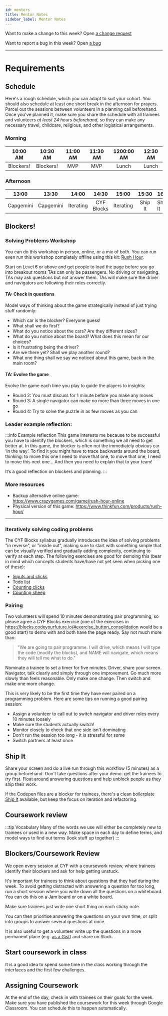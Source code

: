 ```yaml
---
id: mentors
title: Mentor Notes
sidebar_label: Mentor Notes
---
```


Want to make a change to this week? Open [a change request](https://github.com/CodeYourFuture/syllabus/issues/new?assignees=&labels=enhancement&template=change-request.md&title=)

Want to report a bug in this week? Open [a bug](https://github.com/CodeYourFuture/syllabus/issues/new?assignees=&labels=bug&template=bug-report.md&title=)

---

# Requirements

## Schedule

Here's a rough schedule, which you can adapt to suit your cohort. You should also schedule at least one short break in the afternoon for prayers. Parcel out the sessions between volunteers in a planning call beforehand. Once you've planned it, make sure you share the schedule with all trainees and volunteers _at least 24 hours beforehand_, so they can make any necessary travel, childcare, religious, and other logistical arrangements.

### Morning

| 10:00 AM  | 10:30 AM  | 11:00 AM | 11:30 AM | 1200:00 AM | 12:30 AM |
| :-------: | :-------: | :------: | :------: | :--------: | :------: |
| Blockers! | Blockers! |   MVP    |   MVP    |   Lunch    |  Lunch   |

### Afternoon

|   13:00   |   13:30   |   14:00   |   14:30    |   15:00   |  15:30  | 16:00   | 16:30 |
| :-------: | :-------: | :-------: | :--------: | :-------: | :-----: | ------- | ----- |
| Capgemini | Capgemini | Iterating | CYF Blocks | Iterating | Ship It | Ship It | Retro |

## Blockers!

### Solving Problems Workshop

You can do this workshop in person, online, or a mix of both. You can run even run this workshop completely offline using this kit: [Rush Hour](https://www.thinkfun.com/products/rush-hour/).

Start on Level 6 or above and get people to load the page before you go into breakout rooms
TAs can only be passengers. No driving or navigating. TAs may ask questions but not answer them. TAs will make sure the driver and navigators are following their roles correctly.

#### TA: Check in questions

Model ways of thinking about the game strategically instead of just trying stuff randomly:

- Which car is the blocker? Everyone guess!
- What shall we do first?
- What do you notice about the cars? Are they different sizes?
- What do you notice about the board? What does this mean for our choices?
- Is it frustrating being the driver?
- Are we there yet? Shall we play another round?
- What one thing shall we say we noticed about this game, back in the main room?

#### TA: Evolve the game

Evolve the game each time you play to guide the players to insights:

- Round 2: You must discuss for 1 minute before you make any moves
- Round 3: A single navigator can make no more than three moves in one go
- Round 4: Try to solve the puzzle in as few moves as you can

### Leader example reflection:

:::info Example reflection
This game interests me because to be successful you have to identify the blockers, which is something we all need to get better at. In this game, the blocker is often not the immediately obvious car ‘in the way’. To find it you might have to trace backwards around the board, thinking: to move this one I need to move that one, to move that one, I need to move this next one… And then you need to explain that to your team!

It’s a good reflection on blockers and planning.
:::

### More resources

- Backup alternative online game: https://www.crazygames.com/game/rush-hour-online
- Physical version of this game: https://www.thinkfun.com/products/rush-hour/

---

### Iteratively solving coding problems

The CYF Blocks syllabus gradually introduces the idea of solving problems "in reverse", or "inside out", making sure to start with something simple that can be visually verified and gradually adding complexity, continuing to verify at each step. The following exercises are good for demoing this (bear in mind which concepts students have/have not yet seen when picking one of these):

- [Inputs and clicks](https://blocks.codeyourfuture.io/#exercise_button_input)
- [Todo list](https://blocks.codeyourfuture.io/#exercise_todo_list)
- [Counting clicks](https://blocks.codeyourfuture.io/#exercise_button_variables_state)
- [Counting sheep](https://blocks.codeyourfuture.io/#exercise_button_variables_consolidation)

### Pairing

Two volunteers will spend 10 minutes demonstrating pair programming, so please agree a CYF Blocks exercise (one of the exercises in https://blocks.codeyourfuture.io/#exercise_button_consolidation would be a good start) to demo with and both have the page ready. Say not much more than:

> "We are going to pair programme. I will drive, which means I will type the code (modify the blocks), and NAME will navigate, which means they will tell me what to do."

Nominate a trainee to set a timer for five minutes. Driver, share your screen. Navigator, talk clearly and simply through one improvement. Go much more slowly than feels reasonable. Only make one change. Then switch and make one more change.

This is very likely to be the first time they have ever paired on a programming problem. Here are some tips on running a good pairing session:

- Assign a volunteer to call out to switch navigator and driver roles every 10 minutes loosely
- Make sure the students actually switch!
- Monitor closely to check that one side isn't dominating
- Don't run the session too long - it is stressful for some
- Switch partners at least once

## Ship It

Share your screen and do a live run through this workflow (5 minutes) as a group beforehand. Don't take questions after your demo: get the trainees to _try_ first. Float around answering questions and help unblock people as they ship their work.

If the Codepen files are a blocker for trainees, there's a clean boilerplate [Ship It](https://github.com/CodeYourFuture/Ship-It) available, but keep the focus on iteration and refactoring.

## Coursework review

:::tip Vocabulary
Many of the words we use will either be completely new to trainees or used in a new way. Make space in each day to define terms, and model ways to find out terms (look stuff up together)
:::

## Blockers/Coursework Review

We open every session at CYF with a coursework review, where trainees identify their blockers and ask for help getting unstuck.

It's important for trainees to think about questions that they had during the week. To avoid getting distracted with answering a question for too long, run a short session where you write down all the questions on a whiteboard. You can do this on a Jam board or on a white board.

Make sure trainees just write one short thing on each sticky note.

You can then prioritise answering the questions on your own time, or split into groups to answer several questions at once.

It is also useful to get a volunteer write up the questions in a more permanent place \(e.g. [as a Gist](https://gist.github.com/)\) and share on Slack.

## Start coursework in class

It is a good idea to spend some time in the class working through the interfaces and the first few challenges.

## Assigning Coursework

At the end of the day, check in with trainees on their goals for the week. Make sure you have published the coursework for this week through Google Classroom. You can schedule this to happen automatically.
